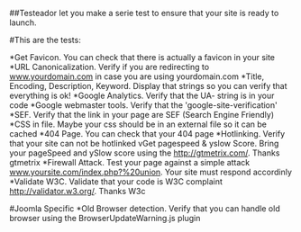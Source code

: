 ##Testeador let you make a serie test to ensure that your site is ready to launch.

#This are the tests:

*Get Favicon. You can check that there is actually a favicon in your site
*URL Canonicalization. Verify if you are redirecting to www.yourdomain.com in case you are using yourdomain.com
*Title, Encoding, Description, Keyword. Display that strings so you can verify that everything is ok!
*Google Analytics. Verify that the UA- string is in your code
*Google webmaster tools. Verify that the 'google-site-verification'
*SEF. Verify that the link in your page are SEF (Search Engine Friendly)
*CSS in file. Maybe your css should be in an external file so it can be cached
*404 Page. You can check that your 404 page
*Hotlinking. Verify that your site can not be hotlinked
vGet pagespeed & yslow Score. Bring your pageSpeed and ySlow score using the http://gtmetrix.com/. Thanks gtmetrix
*Firewall Attack. Test your page against a simple attack www.yoursite.com/index.php?%20union. Your site must respond accordinly
*Validate W3C. Validate that your code is W3C complaint http://validator.w3.org/. Thanks W3c

#Joomla Specific
*Old Browser detection. Verify that you can handle old browser using the BrowserUpdateWarning.js plugin
